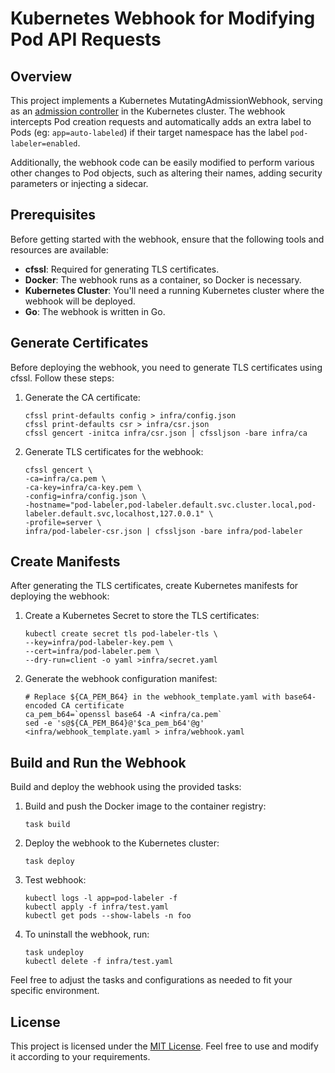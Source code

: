 # Kubernetes Webhook for Modifying Pod API Requests

## Overview

This project implements a Kubernetes MutatingAdmissionWebhook, serving as an [admission controller](https://kubernetes.io/docs/reference/access-authn-authz/admission-controllers/) in the Kubernetes cluster. 
The webhook intercepts Pod creation requests and automatically adds an extra label to Pods (eg: ```app=auto-labeled```) if their target namespace has the label ```pod-labeler=enabled```.

Additionally, the webhook code can be easily modified to perform various other changes to Pod objects, such as altering their names, adding security parameters or injecting a sidecar.

## Prerequisites

Before getting started with the webhook, ensure that the following tools and resources are available:

- **cfssl**: Required for generating TLS certificates.
- **Docker**: The webhook runs as a container, so Docker is necessary.
- **Kubernetes Cluster**: You'll need a running Kubernetes cluster where the webhook will be deployed.
- **Go**: The webhook is written in Go.

## Generate Certificates

Before deploying the webhook, you need to generate TLS certificates using cfssl. Follow these steps:

1. Generate the CA certificate:
   ```
   cfssl print-defaults config > infra/config.json
   cfssl print-defaults csr > infra/csr.json
   cfssl gencert -initca infra/csr.json | cfssljson -bare infra/ca
   ```

2. Generate TLS certificates for the webhook:
   ```
   cfssl gencert \
   -ca=infra/ca.pem \
   -ca-key=infra/ca-key.pem \
   -config=infra/config.json \
   -hostname="pod-labeler,pod-labeler.default.svc.cluster.local,pod-labeler.default.svc,localhost,127.0.0.1" \
   -profile=server \
   infra/pod-labeler-csr.json | cfssljson -bare infra/pod-labeler
   ```

## Create Manifests

After generating the TLS certificates, create Kubernetes manifests for deploying the webhook:

1. Create a Kubernetes Secret to store the TLS certificates:
   ```
   kubectl create secret tls pod-labeler-tls \
   --key=infra/pod-labeler-key.pem \
   --cert=infra/pod-labeler.pem \
   --dry-run=client -o yaml >infra/secret.yaml
   ```

2. Generate the webhook configuration manifest:
   ```
   # Replace ${CA_PEM_B64} in the webhook_template.yaml with base64-encoded CA certificate
   ca_pem_b64=`openssl base64 -A <infra/ca.pem`
   sed -e 's@${CA_PEM_B64}@'$ca_pem_b64'@g' <infra/webhook_template.yaml > infra/webhook.yaml
   ```

## Build and Run the Webhook

Build and deploy the webhook using the provided tasks:

1. Build and push the Docker image to the container registry:
   ```
   task build
   ```

2. Deploy the webhook to the Kubernetes cluster:
   ```
   task deploy
   ```

3. Test webhook:
   ```
   kubectl logs -l app=pod-labeler -f
   kubectl apply -f infra/test.yaml
   kubectl get pods --show-labels -n foo
   ```

4. To uninstall the webhook, run:
   ```
   task undeploy
   kubectl delete -f infra/test.yaml
   ```

Feel free to adjust the tasks and configurations as needed to fit your specific environment.

## License

This project is licensed under the [MIT License](LICENSE). Feel free to use and modify it according to your requirements.
